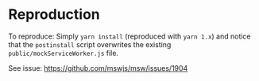 # Reproduction

To reproduce: Simply `yarn install` (reproduced with `yarn 1.x`) and notice that the `postinstall` script overwrites the existing `public/mockServiceWorker.js` file.

See issue: https://github.com/mswjs/msw/issues/1904

